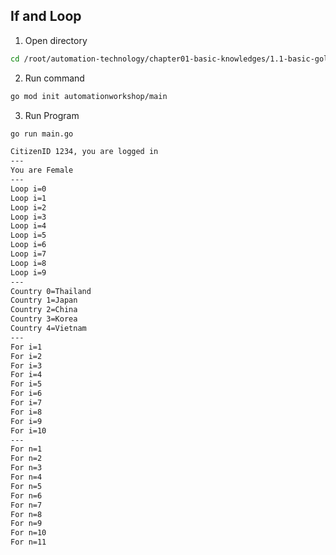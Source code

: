 ## If and Loop
1. Open directory 
```bash
cd /root/automation-technology/chapter01-basic-knowledges/1.1-basic-golang/04-if-and-loop
```

2. Run command
```bash
go mod init automationworkshop/main
```

3. Run Program
```bash
go run main.go
```

```bash
CitizenID 1234, you are logged in
---
You are Female
---
Loop i=0
Loop i=1
Loop i=2
Loop i=3
Loop i=4
Loop i=5
Loop i=6
Loop i=7
Loop i=8
Loop i=9
---
Country 0=Thailand
Country 1=Japan
Country 2=China
Country 3=Korea
Country 4=Vietnam
---
For i=1
For i=2
For i=3
For i=4
For i=5
For i=6
For i=7
For i=8
For i=9
For i=10
---
For n=1
For n=2
For n=3
For n=4
For n=5
For n=6
For n=7
For n=8
For n=9
For n=10
For n=11
```